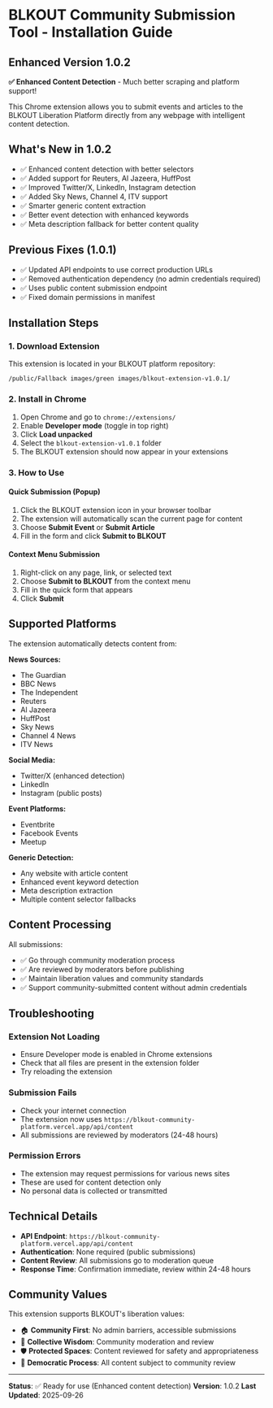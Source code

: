 # BLKOUT Community Submission Tool - Installation Guide

## Enhanced Version 1.0.2
**✅ Enhanced Content Detection** - Much better scraping and platform support!

This Chrome extension allows you to submit events and articles to the BLKOUT Liberation Platform directly from any webpage with intelligent content detection.

## What's New in 1.0.2
- ✅ Enhanced content detection with better selectors
- ✅ Added support for Reuters, Al Jazeera, HuffPost
- ✅ Improved Twitter/X, LinkedIn, Instagram detection
- ✅ Added Sky News, Channel 4, ITV support
- ✅ Smarter generic content extraction
- ✅ Better event detection with enhanced keywords
- ✅ Meta description fallback for better content quality

## Previous Fixes (1.0.1)
- ✅ Updated API endpoints to use correct production URLs
- ✅ Removed authentication dependency (no admin credentials required)
- ✅ Uses public content submission endpoint
- ✅ Fixed domain permissions in manifest

## Installation Steps

### 1. Download Extension
This extension is located in your BLKOUT platform repository:
```
/public/Fallback images/green images/blkout-extension-v1.0.1/
```

### 2. Install in Chrome
1. Open Chrome and go to `chrome://extensions/`
2. Enable **Developer mode** (toggle in top right)
3. Click **Load unpacked**
4. Select the `blkout-extension-v1.0.1` folder
5. The BLKOUT extension should now appear in your extensions

### 3. How to Use

#### Quick Submission (Popup)
1. Click the BLKOUT extension icon in your browser toolbar
2. The extension will automatically scan the current page for content
3. Choose **Submit Event** or **Submit Article**
4. Fill in the form and click **Submit to BLKOUT**

#### Context Menu Submission
1. Right-click on any page, link, or selected text
2. Choose **Submit to BLKOUT** from the context menu
3. Fill in the quick form that appears
4. Click **Submit**

## Supported Platforms
The extension automatically detects content from:

**News Sources:**
- The Guardian
- BBC News
- The Independent
- Reuters
- Al Jazeera
- HuffPost
- Sky News
- Channel 4 News
- ITV News

**Social Media:**
- Twitter/X (enhanced detection)
- LinkedIn
- Instagram (public posts)

**Event Platforms:**
- Eventbrite
- Facebook Events
- Meetup

**Generic Detection:**
- Any website with article content
- Enhanced event keyword detection
- Meta description extraction
- Multiple content selector fallbacks

## Content Processing
All submissions:
- ✅ Go through community moderation process
- ✅ Are reviewed by moderators before publishing
- ✅ Maintain liberation values and community standards
- ✅ Support community-submitted content without admin credentials

## Troubleshooting

### Extension Not Loading
- Ensure Developer mode is enabled in Chrome extensions
- Check that all files are present in the extension folder
- Try reloading the extension

### Submission Fails
- Check your internet connection
- The extension now uses `https://blkout-community-platform.vercel.app/api/content`
- All submissions are reviewed by moderators (24-48 hours)

### Permission Errors
- The extension may request permissions for various news sites
- These are used for content detection only
- No personal data is collected or transmitted

## Technical Details
- **API Endpoint**: `https://blkout-community-platform.vercel.app/api/content`
- **Authentication**: None required (public submissions)
- **Content Review**: All submissions go to moderation queue
- **Response Time**: Confirmation immediate, review within 24-48 hours

## Community Values
This extension supports BLKOUT's liberation values:
- 🏠 **Community First**: No admin barriers, accessible submissions
- 🤝 **Collective Wisdom**: Community moderation and review
- 🛡️ **Protected Spaces**: Content reviewed for safety and appropriateness
- 🌱 **Democratic Process**: All content subject to community review

---
**Status**: ✅ Ready for use (Enhanced content detection)
**Version**: 1.0.2
**Last Updated**: 2025-09-26